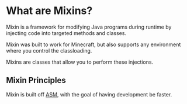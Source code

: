 # What are Mixins?

Mixin is a framework for modifying Java programs during runtime by injecting code into targeted methods and classes.

Mixin was built to work for Minecraft, but also supports any environment where you control the classloading.

Mixins are classes that allow you to perform these injections.

## Mixin Principles

Mixin is built off [ASM](https://asm.ow2.io), with the goal of having development be faster.
